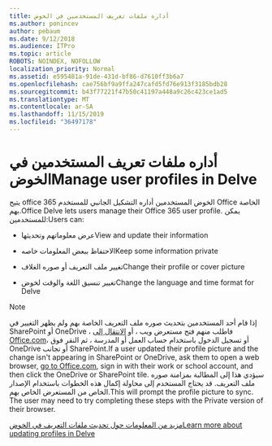 ```yaml
---
title: أداره ملفات تعريف المستخدمين في الخوض
ms.author: ponincev
author: pebaum
ms.date: 9/12/2018
ms.audience: ITPro
ms.topic: article
ROBOTS: NOINDEX, NOFOLLOW
localization_priority: Normal
ms.assetid: e595481a-91de-431d-bf86-d7610ff3b6a7
ms.openlocfilehash: cae756bf9a9ffa247cafd5fd76e913f3185bdb28
ms.sourcegitcommit: b43f77221f47b50c41197a448a9c26c423ce1ad5
ms.translationtype: MT
ms.contentlocale: ar-SA
ms.lasthandoff: 11/15/2019
ms.locfileid: "36497178"
---
```

# <a name="manage-user-profiles-in-delve"></a><span data-ttu-id="bb040-102">أداره ملفات تعريف المستخدمين في الخوض</span><span class="sxs-lookup"><span data-stu-id="bb040-102">Manage user profiles in Delve</span></span>

<span data-ttu-id="bb040-103">يتيح office الخوض المستخدمين أداره التشكيل الجانبي للمستخدم 365 Office الخاصة بهم.</span><span class="sxs-lookup"><span data-stu-id="bb040-103">Office Delve lets users manage their Office 365 user profile.</span></span> <span data-ttu-id="bb040-104">يمكن للمستخدمين:</span><span class="sxs-lookup"><span data-stu-id="bb040-104">Users can:</span></span>
  
- <span data-ttu-id="bb040-105">عرض معلوماتهم وتحديثها</span><span class="sxs-lookup"><span data-stu-id="bb040-105">View and update their information</span></span>
    
- <span data-ttu-id="bb040-106">الاحتفاظ ببعض المعلومات خاصه</span><span class="sxs-lookup"><span data-stu-id="bb040-106">Keep some information private</span></span>
    
- <span data-ttu-id="bb040-107">تغيير ملف التعريف أو صوره الغلاف</span><span class="sxs-lookup"><span data-stu-id="bb040-107">Change their profile or cover picture</span></span>
    
- <span data-ttu-id="bb040-108">تغيير تنسيق اللغة والوقت لخوض</span><span class="sxs-lookup"><span data-stu-id="bb040-108">Change the language and time format for Delve</span></span>
    
> [!NOTE]
> <span data-ttu-id="bb040-109">إذا قام أحد المستخدمين بتحديث صوره ملف التعريف الخاصة بهم ولم يظهر التغيير في SharePoint أو OneDrive ، فاطلب منهم فتح مستعرض ويب ، أو [الانتقال إلى Office.com](https://www.office.com)، أو تسجيل الدخول باستخدام حساب العمل أو المدرسة ، ثم النقر فوق OneDrive أو تجانب SharePoint.</span><span class="sxs-lookup"><span data-stu-id="bb040-109">If a user updated their profile picture and the change isn't appearing in SharePoint or OneDrive, ask them to open a web browser, [go to Office.com](https://www.office.com), sign in with their work or school account, and then click the OneDrive or SharePoint tile.</span></span> <span data-ttu-id="bb040-110">سيؤدي هذا إلى المطالبة بمزامنة صوره ملف التعريف. قد يحتاج المستخدم إلى محاولة إكمال هذه الخطوات باستخدام الإصدار الخاص من المستعرض الخاص بهم.</span><span class="sxs-lookup"><span data-stu-id="bb040-110">This will prompt the profile picture to sync. The user may need to try completing these steps with the Private version of their browser.</span></span> 
  
[<span data-ttu-id="bb040-111">مزيد من المعلومات حول تحديث ملفات التعريف في الخوض</span><span class="sxs-lookup"><span data-stu-id="bb040-111">Learn more about updating profiles in Delve</span></span>](https://go.microsoft.com/fwlink/?linkid=735070)
  

